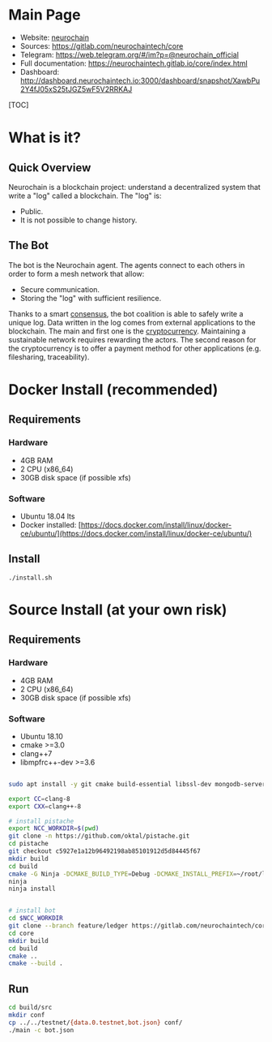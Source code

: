 # Main Page

* Website: [neurochain](https://www.neurochaintech.io) 
* Sources: https://gitlab.com/neurochaintech/core
* Telegram:  https://web.telegram.org/#/im?p=@neurochain_official
* Full documentation: https://neurochaintech.gitlab.io/core/index.html
* Dashboard: http://dashboard.neurochaintech.io:3000/dashboard/snapshot/XawbPu2Y4fJ05xS25tJGZ5wF5V2RRKAJ

[TOC]

# What is it?

## Quick Overview

Neurochain is a blockchain project: understand a decentralized system that write a "log" called a blockchain. 
The "log" is:
* Public.
* It is not possible to change history.


## The Bot

The bot is the Neurochain agent. The agents connect to each others in order to form a mesh network that allow: 
* Secure communication.
* Storing the "log" with sufficient resilience. 

Thanks to a smart [consensus](https://github.com/neurochain/WhitePaper), the bot coalition is able to safely write a unique log. Data written in the log comes 
from external applications to the blockchain. The main and first one is the [cryptocurrency](https://en.wikipedia.org/wiki/Cryptocurrency). Maintaining a 
sustainable network requires rewarding the actors. The second reason for the cryptocurrency is to offer a payment method for other 
applications (e.g. filesharing, traceability).


# Docker Install (recommended)

## Requirements

### Hardware

* 4GB RAM
* 2 CPU (x86_64)
* 30GB disk space (if possible xfs)

### Software

* Ubuntu 18.04 lts
* Docker installed: [https://docs.docker.com/install/linux/docker-ce/ubuntu/](https://docs.docker.com/install/linux/docker-ce/ubuntu/)


## Install

```
./install.sh
```


# Source Install (at your own risk)

## Requirements

### Hardware

* 4GB RAM
* 2 CPU (x86_64)
* 30GB disk space (if possible xfs)

### Software

* Ubuntu 18.10
* cmake >=3.0
* clang++7
* libmpfrc++-dev >=3.6


```bash

sudo apt install -y git cmake build-essential libssl-dev mongodb-server libmpfrc++-dev ninja-build clang-8

export CC=clang-8
export CXX=clang++-8

# install pistache
export NCC_WORKDIR=$(pwd)
git clone -n https://github.com/oktal/pistache.git
cd pistache
git checkout c5927e1a12b96492198ab85101912d5d84445f67
mkdir build
cd build
cmake -G Ninja -DCMAKE_BUILD_TYPE=Debug -DCMAKE_INSTALL_PREFIX=~/root/lib/cmake/pistache ..
ninja 
ninja install 


# install bot
cd $NCC_WORKDIR
git clone --branch feature/ledger https://gitlab.com/neurochaintech/core.git
cd core
mkdir build
cd build
cmake ..
cmake --build .
```

## Run 

```bash
cd build/src
mkdir conf
cp ../../testnet/{data.0.testnet,bot.json} conf/
./main -c bot.json
```

